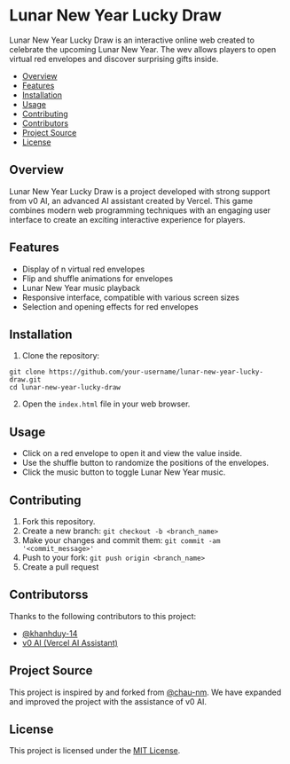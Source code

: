 # Lunar New Year Lucky Draw

Lunar New Year Lucky Draw is an interactive online web created to celebrate the upcoming Lunar New Year. The wev allows players to open virtual red envelopes and discover surprising gifts inside.

- [Overview](#overview)
- [Features](#features)
- [Installation](#installation)
- [Usage](#usage)
- [Contributing](#contributing)
- [Contributors](#contributors)
- [Project Source](#project-source)
- [License](#license)


## Overview

Lunar New Year Lucky Draw is a project developed with strong support from v0 AI, an advanced AI assistant created by Vercel. This game combines modern web programming techniques with an engaging user interface to create an exciting interactive experience for players.

## Features

- Display of n virtual red envelopes
- Flip and shuffle animations for envelopes
- Lunar New Year music playback
- Responsive interface, compatible with various screen sizes
- Selection and opening effects for red envelopes


## Installation

1. Clone the repository:

```shellscript
git clone https://github.com/your-username/lunar-new-year-lucky-draw.git
cd lunar-new-year-lucky-draw
```


2. Open the `index.html` file in your web browser.


## Usage

- Click on a red envelope to open it and view the value inside.
- Use the shuffle button to randomize the positions of the envelopes.
- Click the music button to toggle Lunar New Year music.


## Contributing

1. Fork this repository.
2. Create a new branch: `git checkout -b <branch_name>`
3. Make your changes and commit them: `git commit -am '<commit_message>'`
4. Push to your fork: `git push origin <branch_name>`
5. Create a pull request


## Contributorss

Thanks to the following contributors to this project:

- [@khanhduy-14](https://github.com/khanhduy-14)
- [v0 AI (Vercel AI Assistant)](https://v0.dev/)


## Project Source

This project is inspired by and forked from [@chau-nm](https://github.com/chau-nm). We have expanded and improved the project with the assistance of v0 AI.

## License

This project is licensed under the [MIT License](https://opensource.org/licenses/MIT).
